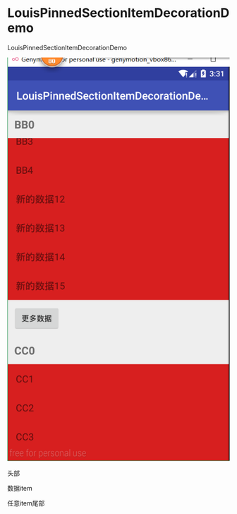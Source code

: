 # LouisPinnedSectionItemDecorationDemo
LouisPinnedSectionItemDecorationDemo

![image](https://raw.githubusercontent.com/louisgeek/LouisPinnedSectionItemDecorationDemo/master/screenshots/pic.png)


头部


数据item


任意item尾部
